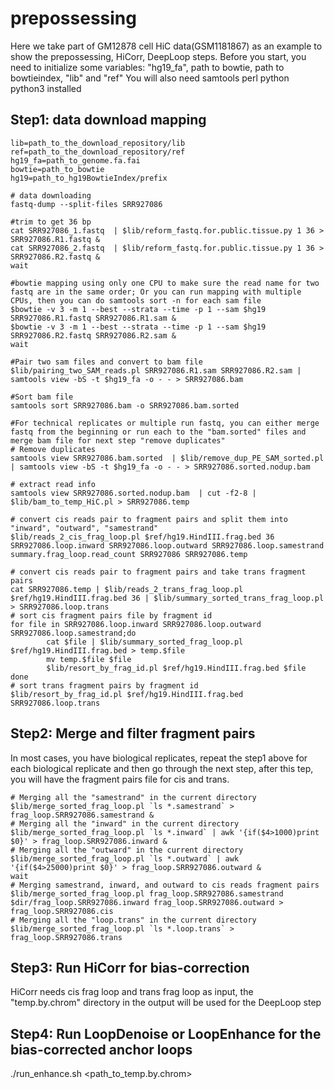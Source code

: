 # prepossessing
Here we take part of GM12878 cell HiC data(GSM1181867) as an example to show the prepossessing, HiCorr, DeepLoop steps.
Before you start, you need to initialize some variables:
"hg19_fa", path to bowtie, path to bowtieindex, "lib" and "ref"
You will also need samtools perl python python3 installed
## Step1: data download mapping

```
lib=path_to_the_download_repository/lib
ref=path_to_the_download_repository/ref
hg19_fa=path_to_genome.fa.fai
bowtie=path_to_bowtie
hg19=path_to_hg19BowtieIndex/prefix
```
```
# data downloading
fastq-dump --split-files SRR927086

#trim to get 36 bp
cat SRR927086_1.fastq  | $lib/reform_fastq.for.public.tissue.py 1 36 > SRR927086.R1.fastq &
cat SRR927086_2.fastq  | $lib/reform_fastq.for.public.tissue.py 1 36 > SRR927086.R2.fastq &
wait

#bowtie mapping using only one CPU to make sure the read name for two fastq are in the same order; Or you can run mapping with multiple CPUs, then you can do samtools sort -n for each sam file
$bowtie -v 3 -m 1 --best --strata --time -p 1 --sam $hg19 SRR927086.R1.fastq SRR927086.R1.sam &
$bowtie -v 3 -m 1 --best --strata --time -p 1 --sam $hg19 SRR927086.R2.fastq SRR927086.R2.sam &
wait

#Pair two sam files and convert to bam file
$lib/pairing_two_SAM_reads.pl SRR927086.R1.sam SRR927086.R2.sam | samtools view -bS -t $hg19_fa -o - - > SRR927086.bam

#Sort bam file
samtools sort SRR927086.bam -o SRR927086.bam.sorted

#For technical replicates or multiple run fastq, you can either merge fastq from the beginning or run each to the "bam.sorted" files and merge bam file for next step "remove duplicates"
# Remove duplicates
samtools view SRR927086.bam.sorted  | $lib/remove_dup_PE_SAM_sorted.pl | samtools view -bS -t $hg19_fa -o - - > SRR927086.sorted.nodup.bam

# extract read info
samtools view SRR927086.sorted.nodup.bam  | cut -f2-8 | $lib/bam_to_temp_HiC.pl > SRR927086.temp

# convert cis reads pair to fragment pairs and split them into "inward", "outward", "samestrand"
$lib/reads_2_cis_frag_loop.pl $ref/hg19.HindIII.frag.bed 36 SRR927086.loop.inward SRR927086.loop.outward SRR927086.loop.samestrand summary.frag_loop.read_count SRR927086 SRR927086.temp

# convert cis reads pair to fragment pairs and take trans fragment pairs
cat SRR927086.temp | $lib/reads_2_trans_frag_loop.pl $ref/hg19.HindIII.frag.bed 36 | $lib/summary_sorted_trans_frag_loop.pl > SRR927086.loop.trans
# sort cis fragment pairs file by fragment id
for file in SRR927086.loop.inward SRR927086.loop.outward SRR927086.loop.samestrand;do
        cat $file | $lib/summary_sorted_frag_loop.pl $ref/hg19.HindIII.frag.bed > temp.$file
        mv temp.$file $file
        $lib/resort_by_frag_id.pl $ref/hg19.HindIII.frag.bed $file
done
# sort trans fragment pairs by fragment id
$lib/resort_by_frag_id.pl $ref/hg19.HindIII.frag.bed SRR927086.loop.trans
```

## Step2: Merge and filter fragment pairs
In most cases, you have biological replicates, repeat the step1 above for each biological replicate and then go through the next step, after this tep, you will have the fragment pairs file for cis and trans.
```
# Merging all the "samestrand" in the current directory
$lib/merge_sorted_frag_loop.pl `ls *.samestrand` > frag_loop.SRR927086.samestrand &
# Merging all the "inward" in the current directory
$lib/merge_sorted_frag_loop.pl `ls *.inward` | awk '{if($4>1000)print $0}' > frag_loop.SRR927086.inward &
# Merging all the "outward" in the current directory
$lib/merge_sorted_frag_loop.pl `ls *.outward` | awk '{if($4>25000)print $0}' > frag_loop.SRR927086.outward &
wait
# Merging samestrand, inward, and outward to cis reads fragment pairs
$lib/merge_sorted_frag_loop.pl frag_loop.SRR927086.samestrand $dir/frag_loop.SRR927086.inward frag_loop.SRR927086.outward > frag_loop.SRR927086.cis
# Merging all the "loop.trans" in the current directory
$lib/merge_sorted_frag_loop.pl `ls *.loop.trans` > frag_loop.SRR927086.trans
```
## Step3: Run HiCorr for bias-correction
HiCorr needs cis frag loop and trans frag loop as input, the "temp.by.chrom" directory in the output will be used for the DeepLoop step

## Step4: Run LoopDenoise or LoopEnhance for the bias-corrected anchor loops
./run_enhance.sh <path_to_temp.by.chrom>
